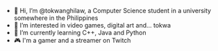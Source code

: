 - 👋 Hi, I’m @tokwanghilaw, a Computer Science student in a university somewhere in the Philippines
- 👀 I’m interested in video games, digital art and... tokwa 
- 🌱 I’m currently learning C++, Java and Python
- 🎮 I'm a gamer and a streamer on Twitch

<!---
tokwanghilaw/tokwanghilaw is a ✨ special ✨ repository because its `README.md` (this file) appears on your GitHub profile.
You can click the Preview link to take a look at your changes.
--->
